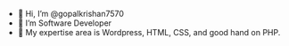 - 👋 Hi, I’m @gopalkrishan7570
- 👀 I’m Software Developer
- 🌱 My expertise area is Wordpress, HTML, CSS, and good hand on PHP.

<!---
gopalkrishan7570/gopalkrishan7570 is a ✨ special ✨ repository because its `README.md` (this file) appears on your GitHub profile.
You can click the Preview link to take a look at your changes.
--->

